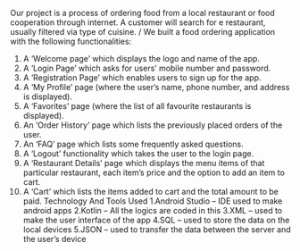 Our project is a process of ordering food from a local restaurant or food cooperation through internet. 
A customer will search for e restaurant, usually filtered via type of cuisine. /
We built a food ordering application with the following functionalities:
1. A ‘Welcome page’ which displays the logo and name of the app.
2. A ‘Login Page’ which asks for users’ mobile number and password.
3. A ‘Registration Page’ which enables users to sign up for the app.
4. A ‘My Profile’ page (where the user’s name, phone number, and address is displayed).
5. A ‘Favorites’ page (where the list of all favourite restaurants is displayed).
6. An ‘Order History’ page which lists the previously placed orders of the user.
7. An ‘FAQ’ page which lists some frequently asked questions.
8. A ‘Logout’ functionality which takes the user to the login page.
9. A ‘Restaurant Details’ page which displays the menu items of that particular restaurant, each item’s price and the option to add an item to cart.
10. A ‘Cart’ which lists the items added to cart and the total amount to be paid.
Technology And Tools Used
1.Android Studio – IDE used to make android apps
2.Kotlin – All the logics are coded in this
3.XML – used to make the user interface of the app
4.SQL – used to store the data on the local devices
5.JSON – used to transfer the data between the server and the user’s device
